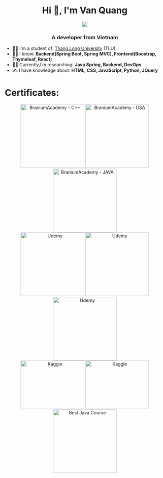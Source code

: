 <h1 align="center">Hi 👋, I'm Van Quang</h1>
<p align="center"><img src="https://img.icons8.com/color/48/000000/vietnam-circular.png"/></p>
<h3 align="center">A developer from Vietnam </h3>

- 👨‍🎓 I'm a student of: [Thang Long University](https://thanglong.edu.vn/) (TLU).
- 🙋‍♂️ I know: **Backend(Spring Boot, Spring MVC), Frontend(Boostrap, Thymeleaf, React)**
- 👨‍💻 Currently,I’m researching: **Java Spring, Backend, DevOps**
- ✍ I have knowledge about: **HTML, CSS, JavaScript, Python, JQuery**


<!--	## 📫 How to reach me:-->

<!--	<p align="center">-->
<!--		<a href="https://www.linkedin.com/in/quang-nguyen-56475b229" >-->
<!--			<img src="https://img.icons8.com/fluent/48/000000/linkedin.png"/>-->

<!--			<a href="https://www.facebook.com/vanquanq18" alt="Facebook">-->
<!--				<img src="https://img.icons8.com/fluent/48/000000/facebook-new.png"/>-->

<!--				<a href="https://github.com/vanquanq" alt="Github">-->
<!--					<img src="https://img.icons8.com/fluent/48/000000/github.png"/>-->

<!--					<a href="https://www.youtube.com/channel/UCXt3U_DM6Y-slWjFwA505ZQ" alt="Youtube channel" >-->
<!--						<img src="https://img.icons8.com/fluent/48/000000/youtube-play.png"/>-->
<!--	</p>-->


<!-- ## Languages and Tools: -->
<!--	<img align="left" alt="Visual Studio Code" width="70px" src="https://img.icons8.com/nolan/344/visual-studio-code-2019.png" />-->
<!--	<img align="left" alt="Spring Boot" width="70px" src="https://img.icons8.com/color/48/spring-logo.png"  />-->
<!--	<img align="left" alt="Java" width="70px" src="https://user-images.githubusercontent.com/25181517/117201156-9a724800-adec-11eb-9a9d-3cd0f67da4bc.png" />-->
<!--	<img align="left" alt="IntelliJ" width="70px" src="https://img.icons8.com/?size=100&id=F7REdHlg6KJX&format=png" />-->
<!--	<img align="left" alt="React" width="70px" src="https://user-images.githubusercontent.com/25181517/183897015-94a058a6-b86e-4e42-a37f-bf92061753e5.png" />-->

<!--	<table style="width:100%;" >-->
<!--		<tr>-->
<!--			<p align="center">-->
<!--				<img src="https://cdn.dribbble.com/users/1059583/screenshots/4171367/coding-freak.gif" alt="dev" width="40%"/>-->
<!--			</p>-->
<!--		</tr>-->
<!--	</table>-->


# Certificates:
<p align="center">
    <img alt="BraniumAcademy - C++" title="BraniumAcademy - C++" src="https://i.imgur.com/pGU1EsX.jpg" width="200px" />
    <img alt="BraniumAcademy - DSA" title="BraniumAcademy - C++" src="https://i.imgur.com/pGU1EsX.jpg" width="200px" />
    <img alt="BraniumAcademy - JAVA" title="BraniumAcademy - JAVA" src="https://i.imgur.com/3Wg6zw1.jpeg" width="200px" />
    <br>
    <img alt="Udemy" title="The Complete JavaScript Course 2023: From Zero to Expert!" src="https://i.ibb.co/pvw6TQT/UC-1d0da359-15b9-41b1-96ad-01b1114eb510.jpg" width="200px" />
    <img alt="Udemy" title="[NEW] Spring Boot 3, Spring 6 & Hibernate for Beginners!" src="https://i.imgur.com/yj9ipJq.jpeg" width="200px" />
    <img alt="Udemy" title=" Full Stack: React and Java Spring Boot - The Developer Guide " src="https://i.imgur.com/rSUWpXk.jpeg" width="200px" />
    <br>
    <img alt="Kaggle" src="https://github.com/QNit18/QNit18/assets/102747666/edcd29c2-d53b-4510-af8a-5f7c2d71a447" width="200px" height="150px" />
    <img alt="Kaggle" title="Intermediate Machine Learning " src="https://i.imgur.com/BUhuaeN.png" width="200px" height="150px"/>
    <img alt="Best Java Course" src="https://github.com/QNit18/QNit18/assets/102747666/b1c01bb6-7e3c-4ecb-b127-6d853efb2209" width="200px"/>

</p>
